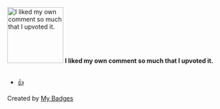 <img src="https://my-badges.github.io/my-badges/self-upvote.png" alt="I liked my own comment so much that I upvoted it." title="I liked my own comment so much that I upvoted it." width="128">
<strong>I liked my own comment so much that I upvoted it.</strong>
<br><br>

* <a href="https://github.com/docker/for-win/issues/1538#issuecomment-383536985">👍</a>


Created by <a href="https://github.com/my-badges/my-badges">My Badges</a>